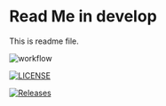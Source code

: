 # Read Me in develop
This is readme file.

![workflow](https://github.com/eieihtwesan/sem/actions/workflows/main.yml/badge.svg)

[![LICENSE](https://img.shields.io/github/license/eieihtwesan/sem.svg?style=flat-square)](https://github.com/eieihtwesan/sem/blob/master/LICENSE)

[![Releases](https://img.shields.io/github/release/eieihtwesan/sem/all.svg?ste=flat-square)](https://github.com/eieihtwesan/sem/releases)